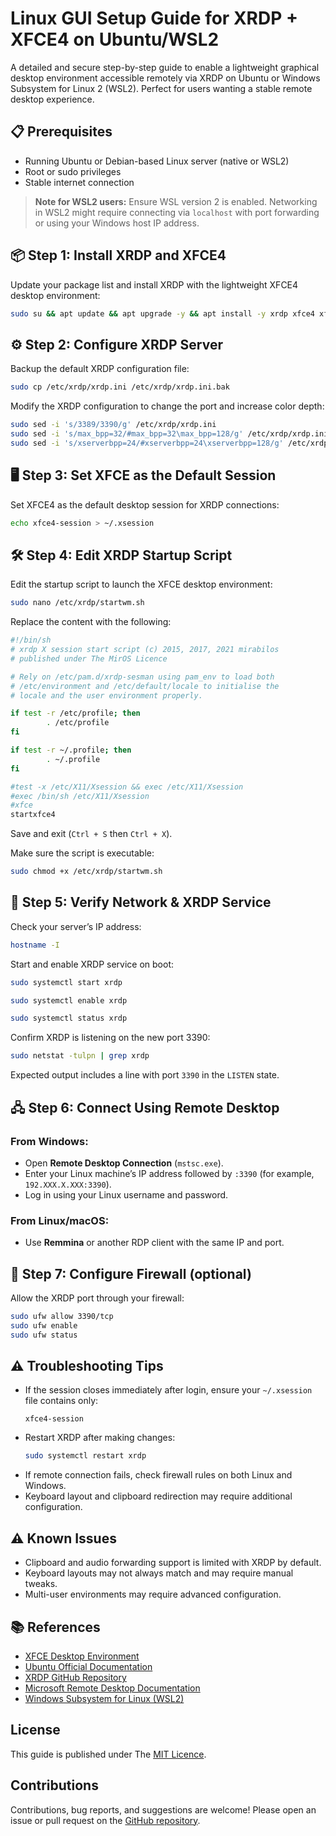 
# Linux GUI Setup Guide for XRDP + XFCE4 on Ubuntu/WSL2

A detailed and secure step-by-step guide to enable a lightweight graphical desktop environment accessible remotely via XRDP on Ubuntu or Windows Subsystem for Linux 2 (WSL2). Perfect for users wanting a stable remote desktop experience.


## 📋 Prerequisites

- Running Ubuntu or Debian-based Linux server (native or WSL2)  
- Root or sudo privileges  
- Stable internet connection  

> **Note for WSL2 users:** Ensure WSL version 2 is enabled. Networking in WSL2 might require connecting via `localhost` with port forwarding or using your Windows host IP address.

## 📦 Step 1: Install XRDP and XFCE4

Update your package list and install XRDP with the lightweight XFCE4 desktop environment:

```bash
sudo su && apt update && apt upgrade -y && apt install -y xrdp xfce4 xfce4-goodies
```

## ⚙️ Step 2: Configure XRDP Server

Backup the default XRDP configuration file:

```bash
sudo cp /etc/xrdp/xrdp.ini /etc/xrdp/xrdp.ini.bak
```

Modify the XRDP configuration to change the port and increase color depth:

```bash
sudo sed -i 's/3389/3390/g' /etc/xrdp/xrdp.ini
sudo sed -i 's/max_bpp=32/#max_bpp=32\max_bpp=128/g' /etc/xrdp/xrdp.ini
sudo sed -i 's/xserverbpp=24/#xserverbpp=24\xserverbpp=128/g' /etc/xrdp/xrdp.ini
```

## 🖥️ Step 3: Set XFCE as the Default Session

Set XFCE4 as the default desktop session for XRDP connections:

```bash
echo xfce4-session > ~/.xsession
```

## 🛠️ Step 4: Edit XRDP Startup Script

Edit the startup script to launch the XFCE desktop environment:

```bash
sudo nano /etc/xrdp/startwm.sh
```

Replace the content with the following:

```bash
#!/bin/sh
# xrdp X session start script (c) 2015, 2017, 2021 mirabilos
# published under The MirOS Licence

# Rely on /etc/pam.d/xrdp-sesman using pam_env to load both
# /etc/environment and /etc/default/locale to initialise the
# locale and the user environment properly.

if test -r /etc/profile; then
        . /etc/profile
fi

if test -r ~/.profile; then
        . ~/.profile
fi

#test -x /etc/X11/Xsession && exec /etc/X11/Xsession
#exec /bin/sh /etc/X11/Xsession
#xfce
startxfce4
```

Save and exit (`Ctrl + S` then `Ctrl + X`).

Make sure the script is executable:

```bash
sudo chmod +x /etc/xrdp/startwm.sh
```

## 🔎 Step 5: Verify Network & XRDP Service

Check your server’s IP address:

```bash
hostname -I
```

Start and enable XRDP service on boot:

```bash
sudo systemctl start xrdp
```
```bash
sudo systemctl enable xrdp
```
```bash
sudo systemctl status xrdp
```

Confirm XRDP is listening on the new port 3390:

```bash
sudo netstat -tulpn | grep xrdp
```

Expected output includes a line with port `3390` in the `LISTEN` state.

## 🖧 Step 6: Connect Using Remote Desktop

### From Windows:

- Open **Remote Desktop Connection** (`mstsc.exe`).  
- Enter your Linux machine’s IP address followed by `:3390` (for example, `192.XXX.X.XXX:3390`).  
- Log in using your Linux username and password.

### From Linux/macOS:

- Use **Remmina** or another RDP client with the same IP and port.

## 🧯 Step 7: Configure Firewall (optional)

Allow the XRDP port through your firewall:

```bash
sudo ufw allow 3390/tcp
sudo ufw enable
sudo ufw status
```

## ⚠️ Troubleshooting Tips

- If the session closes immediately after login, ensure your `~/.xsession` file contains only:  
  ```
  xfce4-session
  ```
- Restart XRDP after making changes:  
  ```bash
  sudo systemctl restart xrdp
  ```
- If remote connection fails, check firewall rules on both Linux and Windows.
- Keyboard layout and clipboard redirection may require additional configuration.

## ⚠️ Known Issues

- Clipboard and audio forwarding support is limited with XRDP by default.
- Keyboard layouts may not always match and may require manual tweaks.
- Multi-user environments may require advanced configuration.

## 📚 References

- [XFCE Desktop Environment](https://xfce.org/)  
- [Ubuntu Official Documentation](https://help.ubuntu.com/)  
- [XRDP GitHub Repository](https://github.com/neutrinolabs/xrdp)  
- [Microsoft Remote Desktop Documentation](https://support.microsoft.com/en-us/windows/how-to-use-remote-desktop-5fe128d5-8fb1-7a23-3b8a-41e636865e8c)  
- [Windows Subsystem for Linux (WSL2)](https://learn.microsoft.com/en-us/windows/wsl/)

## License

This guide is published under The [MIT Licence](https://choosealicense.com/licenses/mit/).

## Contributions

Contributions, bug reports, and suggestions are welcome! Please open an issue or pull request on the [GitHub repository](https://github.com/sadbinsiddique/Linux-GUI-XRDP-XFCE-Setup).
